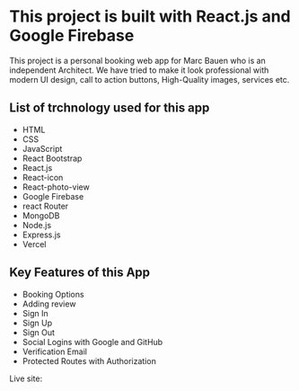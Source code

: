 # This project is built with React.js and Google Firebase

This project is a personal booking web app for Marc Bauen who is an independent Architect. We have tried to make it look
professional with modern UI design, call to action buttons, High-Quality images, services etc.

## List of trchnology used for this app

- HTML
- CSS 
- JavaScript
- React Bootstrap
- React.js
- React-icon
- React-photo-view
- Google Firebase
- react Router
- MongoDB
- Node.js
- Express.js
- Vercel

## Key Features of this App

- Booking Options
- Adding review
- Sign In
- Sign Up
- Sign Out
- Social Logins with Google and GitHub
- Verification Email
- Protected Routes with Authorization

Live site: 